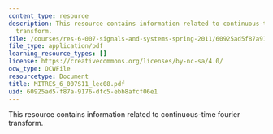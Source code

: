 ```yaml
---
content_type: resource
description: This resource contains information related to continuous-time fourier
  transform.
file: /courses/res-6-007-signals-and-systems-spring-2011/60925ad5f87a9176dfc5ebb8afcf06e1_MITRES_6_007S11_lec08.pdf
file_type: application/pdf
learning_resource_types: []
license: https://creativecommons.org/licenses/by-nc-sa/4.0/
ocw_type: OCWFile
resourcetype: Document
title: MITRES_6_007S11_lec08.pdf
uid: 60925ad5-f87a-9176-dfc5-ebb8afcf06e1
---
```

This resource contains information related to continuous-time fourier transform.